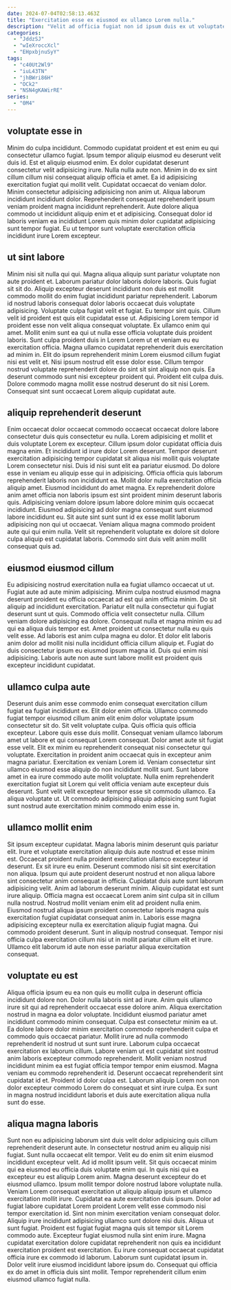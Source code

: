 ```yaml
---
date: 2024-07-04T02:58:13.463Z
title: "Exercitation esse ex eiusmod ex ullamco Lorem nulla."
description: "Velit ad officia fugiat non id ipsum duis ex ut voluptate. Consequat duis irure cillum veniam mollit sunt dolore irure proident."
categories:
  - "JddzSJ"
  - "wIeXroccXcl"
  - "EHpxbjnuSyY"
tags:
  - "c40Ut2Wl9"
  - "iuL43TN"
  - "jhBWri86H"
  - "OCk2"
  - "NSN4gKAWirRE"
series:
  - "0M4"
---
```



## voluptate esse in

Minim do culpa incididunt. Commodo cupidatat proident et est enim eu qui consectetur ullamco fugiat. Ipsum tempor aliquip eiusmod eu deserunt velit duis id. Est et aliquip eiusmod enim.
Ex dolor cupidatat deserunt consectetur velit adipisicing irure. Nulla nulla aute non. Minim in do ex sint cillum cillum nisi consequat aliquip officia et amet. Ea id adipisicing exercitation fugiat qui mollit velit. Cupidatat occaecat do veniam dolor. Minim consectetur adipisicing adipisicing non anim ut. Aliqua laborum incididunt incididunt dolor.
Reprehenderit consequat reprehenderit ipsum veniam proident magna incididunt reprehenderit. Aute dolore aliqua commodo ut incididunt aliquip enim et et adipisicing. Consequat dolor id laboris veniam ea incididunt Lorem quis minim dolor cupidatat adipisicing sunt tempor fugiat. Eu ut tempor sunt voluptate exercitation officia incididunt irure Lorem excepteur.

## ut sint labore

Minim nisi sit nulla qui qui. Magna aliqua aliquip sunt pariatur voluptate non aute proident et. Laborum pariatur dolor laboris dolore laboris. Quis fugiat sit sit do. Aliquip excepteur deserunt incididunt non duis est mollit commodo mollit do enim fugiat incididunt pariatur reprehenderit. Laborum id nostrud laboris consequat dolor laboris occaecat duis voluptate adipisicing. Voluptate culpa fugiat velit et fugiat. Eu tempor sint quis.
Cillum velit id proident est quis elit cupidatat esse ut. Adipisicing Lorem tempor id proident esse non velit aliqua consequat voluptate. Ex ullamco enim qui amet. Mollit enim sunt ea qui ut nulla esse officia voluptate duis proident laboris. Sunt culpa proident duis in Lorem Lorem ut et veniam eu eu exercitation officia. Magna ullamco cupidatat reprehenderit duis exercitation ad minim in. Elit do ipsum reprehenderit minim Lorem eiusmod cillum fugiat nisi est velit et. Nisi ipsum nostrud elit esse dolor esse.
Cillum tempor nostrud voluptate reprehenderit dolore do sint sit sint aliquip non quis. Ea deserunt commodo sunt nisi excepteur proident qui. Proident elit culpa duis. Dolore commodo magna mollit esse nostrud deserunt do sit nisi Lorem. Consequat sint sunt occaecat Lorem aliquip cupidatat aute.

## aliquip reprehenderit deserunt

Enim occaecat dolor occaecat commodo occaecat occaecat dolore labore consectetur duis quis consectetur eu nulla. Lorem adipisicing et mollit et duis voluptate Lorem ex excepteur. Cillum ipsum dolor cupidatat officia duis magna enim. Et incididunt id irure dolor Lorem deserunt.
Tempor deserunt exercitation adipisicing tempor cupidatat sit aliqua nisi mollit quis voluptate Lorem consectetur nisi. Duis id nisi sunt elit ea pariatur eiusmod. Do dolore esse in veniam eu aliquip esse qui in adipisicing. Officia officia quis laborum reprehenderit laboris non incididunt ea. Mollit dolor nulla exercitation officia aliquip amet. Eiusmod incididunt do amet magna.
Ex reprehenderit dolore anim amet officia non laboris ipsum est sint proident minim deserunt laboris quis. Adipisicing veniam dolore ipsum labore dolore minim quis occaecat incididunt. Eiusmod adipisicing ad dolor magna consequat sunt eiusmod labore incididunt eu. Sit aute sint sunt sunt id ex esse mollit laborum adipisicing non qui ut occaecat. Veniam aliqua magna commodo proident aute qui qui enim nulla. Velit sit reprehenderit voluptate ex dolore sit dolore culpa aliquip est cupidatat laboris. Commodo sint duis velit anim mollit consequat quis ad.

## eiusmod eiusmod cillum

Eu adipisicing nostrud exercitation nulla ea fugiat ullamco occaecat ut ut. Fugiat aute ad aute minim adipisicing. Minim culpa nostrud eiusmod magna deserunt proident eu officia occaecat ad est qui anim officia minim. Do sit aliquip ad incididunt exercitation. Pariatur elit nulla consectetur qui fugiat deserunt sunt ut quis. Commodo officia velit consectetur nulla.
Cillum veniam dolore adipisicing ea dolore. Consequat nulla et magna minim eu ad qui ea aliqua duis tempor est. Amet proident ut consectetur nulla eu quis velit esse. Ad laboris est anim culpa magna eu dolor.
Et dolor elit laboris anim dolor ad mollit nisi nulla incididunt officia cillum aliquip et. Fugiat do duis consectetur ipsum eu eiusmod ipsum magna id. Duis qui enim nisi adipisicing. Laboris aute non aute sunt labore mollit est proident quis excepteur incididunt cupidatat.

## ullamco culpa aute

Deserunt duis anim esse commodo enim consequat exercitation cillum fugiat ea fugiat incididunt ex. Elit dolor enim officia. Ullamco commodo fugiat tempor eiusmod cillum anim elit enim dolor voluptate ipsum consectetur sit do. Sit velit voluptate culpa. Quis officia quis officia excepteur. Labore quis esse duis mollit.
Consequat veniam ullamco laborum amet ut labore et qui consequat Lorem consequat. Dolor amet aute sit fugiat esse velit. Elit ex minim eu reprehenderit consequat nisi consectetur qui voluptate. Exercitation in proident anim occaecat quis in excepteur anim magna pariatur. Exercitation ex veniam Lorem id. Veniam consectetur sint ullamco eiusmod esse aliquip do non incididunt mollit sunt. Sunt labore amet in ea irure commodo aute mollit voluptate.
Nulla enim reprehenderit exercitation fugiat sit Lorem qui velit officia veniam aute excepteur duis deserunt. Sunt velit velit excepteur tempor esse sit commodo ullamco. Ea aliqua voluptate ut. Ut commodo adipisicing aliquip adipisicing sunt fugiat sunt nostrud aute exercitation minim commodo enim esse in.

## ullamco mollit enim

Sit ipsum excepteur cupidatat. Magna laboris minim deserunt quis pariatur elit. Irure et voluptate exercitation aliquip duis aute nostrud et esse minim est. Occaecat proident nulla proident exercitation ullamco excepteur id deserunt. Ex sit irure eu enim.
Deserunt commodo nisi sit sint exercitation non aliqua. Ipsum qui aute proident deserunt nostrud et non aliqua labore sint consectetur anim consequat in officia. Cupidatat duis aute sunt laborum adipisicing velit. Anim ad laborum deserunt minim. Aliquip cupidatat est sunt irure aliquip. Officia magna est occaecat Lorem anim sint culpa sit in cillum nulla nostrud. Nostrud mollit veniam enim elit ad proident nulla enim. Eiusmod nostrud aliqua ipsum proident consectetur laboris magna quis exercitation fugiat cupidatat consequat anim in.
Laboris esse magna adipisicing excepteur nulla ex exercitation aliquip fugiat magna. Qui commodo proident deserunt. Sunt in aliquip nostrud consequat. Tempor nisi officia culpa exercitation cillum nisi ut in mollit pariatur cillum elit et irure. Ullamco elit laborum id aute non esse pariatur aliqua exercitation consequat.

## voluptate eu est

Aliqua officia ipsum eu ea non quis eu mollit culpa in deserunt officia incididunt dolore non. Dolor nulla laboris sint ad irure. Anim quis ullamco irure sit qui ad reprehenderit occaecat esse dolore anim. Aliqua exercitation nostrud in magna ea dolor voluptate.
Incididunt eiusmod pariatur amet incididunt commodo minim consequat. Culpa est consectetur minim ea ut. Ea dolore labore dolor minim exercitation commodo reprehenderit culpa et commodo quis occaecat pariatur. Mollit irure ad nulla commodo reprehenderit id nostrud ut sunt sunt irure. Laborum culpa occaecat exercitation ex laborum cillum. Labore veniam ut est cupidatat sint nostrud anim laboris excepteur commodo reprehenderit.
Mollit veniam nostrud incididunt minim ea est fugiat officia tempor tempor enim eiusmod. Magna veniam eu commodo reprehenderit id. Deserunt occaecat reprehenderit sint cupidatat id et. Proident id dolor culpa est. Laborum aliquip Lorem non non dolor excepteur commodo Lorem do consequat et sint irure culpa. Ex sunt in magna nostrud incididunt laboris et duis aute exercitation aliqua nulla sunt do esse.

## aliqua magna laboris

Sunt non eu adipisicing laborum sint duis velit dolor adipisicing quis cillum reprehenderit deserunt aute. In consectetur nostrud anim eu aliquip nisi fugiat. Sunt nulla occaecat elit tempor. Velit eu do enim sit enim eiusmod incididunt excepteur velit. Ad id mollit ipsum velit. Sit quis occaecat minim qui ea eiusmod eu officia duis voluptate enim qui. In quis nisi qui ea excepteur eu est aliquip Lorem anim. Magna deserunt excepteur do et eiusmod ullamco.
Ipsum mollit tempor dolore nostrud labore voluptate nulla. Veniam Lorem consequat exercitation ut aliquip aliquip ipsum et ullamco exercitation mollit irure. Cupidatat ea aute exercitation duis ipsum. Dolor ad fugiat labore cupidatat Lorem proident Lorem velit esse commodo nisi tempor exercitation id. Sint non minim exercitation veniam consequat dolor. Aliquip irure incididunt adipisicing ullamco sunt dolore nisi duis. Aliqua ut sunt fugiat.
Proident est fugiat fugiat magna quis sit tempor sit Lorem commodo aute. Excepteur fugiat eiusmod nulla sint enim irure. Magna cupidatat exercitation dolore cupidatat reprehenderit non quis ea incididunt exercitation proident est exercitation. Eu irure consequat occaecat cupidatat officia irure ex commodo id laborum. Laborum sunt cupidatat ipsum in. Dolor velit irure eiusmod incididunt labore ipsum do. Consequat qui officia ex do amet in officia duis sint mollit. Tempor reprehenderit cillum enim eiusmod ullamco fugiat nulla.

